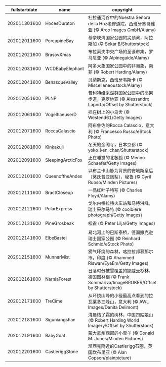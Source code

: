 |fullstartdate|name|copyright|title|image|
|--|--|--|--|--|
202011301600|HocesDuraton|杜拉通河谷中的Nuestra Señora de la Hoz老修道院，西班牙塞哥维亚 (© Arco Images GmbH/Alamy)||![](/zh-CN/2020/12/202011301600HocesDuraton.jpg)|
202012011600|PorcupineBay|基奈峡湾国家公园的尖顶湾，阿拉斯加 (© Sekar B/Shutterstock)||![](/zh-CN/2020/12/202012011600PorcupineBay.jpg)|
202012021600|BrasovXmas|布拉索夫中央广场的圣诞市集，罗马尼亚 (© Alpineguide/Alamy)||![](/zh-CN/2020/12/202012021600BrasovXmas.jpg)|
202012031600|WCDBabyElephant|阿多大象国家公园中的非洲象，南非 (© Robert Harding/Alamy)||![](/zh-CN/2020/12/202012031600WCDBabyElephant.jpg)|
202012041600|BenasqueValley|贝纳斯克，西班牙韦斯卡 (© Miscelleneoustock/Alamy)||![](/zh-CN/2020/12/202012041600BenasqueValley.jpg)|
202012051600|PLNP|普利特维采湖群国家公园中的高架步道，克罗地亚 (© Alessandro Laporta/Offset by Shutterstock)||![](/zh-CN/2020/12/202012051600PLNP.jpg)|
202012061600|VogelhaeuserD|挂在树上的小鸟舍 (© Westend61/Getty Images)||![](/zh-CN/2020/12/202012061600VogelhaeuserD.jpg)|
202012071600|RoccaCalascio|阿布鲁佐的Rocca Calascio，意大利 (© Francesco Russo/eStock Photo)||![](/zh-CN/2020/12/202012071600RoccaCalascio.jpg)|
202012081600|Kinkakuji|冬天的金阁寺，日本京都 (© yoko_ken_chan/Shutterstock)||![](/zh-CN/2020/12/202012081600Kinkakuji.jpg)|
202012091600|SleepingArcticFox|正在睡觉的北极狐 (© Menno Schaefer/Getty Images)||![](/zh-CN/2020/12/202012091600SleepingArcticFox.jpg)|
202012101600|QueenoftheAndes|以布兰卡山脉为背景的安地斯皇后（莴氏普亚凤梨），秘鲁 (© Cyril Ruoso/Minden Pictures)||![](/zh-CN/2020/12/202012101600QueenoftheAndes.jpg)|
202012111600|BractCloseup|一品红叶子特写 (© Charles Floyd/Alamy)||![](/zh-CN/2020/12/202012111600BractCloseup.jpg)|
202012121600|PolarExpress|戈尔内格拉特火车站和马特洪峰，瑞士采尔马特 (© coolbiere photograph/Getty Images)||![](/zh-CN/2020/12/202012121600PolarExpress.jpg)|
202012131600|PineGrosbeak|松雀 (© Peter Lilja/Getty Images)||![](/zh-CN/2020/12/202012131600PineGrosbeak.jpg)|
202012141600|ElbeBastei|易北河上的巴斯泰桥，德国撒克逊瑞士国家公园 (© Reinhard Schmid/eStock Photo)||![](/zh-CN/2020/12/202012141600ElbeBastei.jpg)|
202012151600|MunnarMist|雾气环绕的森林，喀拉拉邦慕那尔市，印度 (© Ahammed Riswan/EyeEm/Getty Images)||![](/zh-CN/2020/12/202012151600MunnarMist.jpg)|
202012161600|NarniaForest|日落时分被雪覆盖的挪威云杉林，德国图林根 (© Frank Sommariva/ImageBROKER/Offset by Shutterstock)||![](/zh-CN/2020/12/202012161600NarniaForest.jpg)|
202012171600|TreCime|从环绕山峰的小径最高点看到的拉瓦莱多三峰山，意大利 (© AWL Images/Danita Delimont)||![](/zh-CN/2020/12/202012171600TreCime.jpg)|
202012181600|Siguniangshan|清晨结了霜的树林，中国四姑娘山 (© Robert Harding World Imagery/Offset by Shutterstock)||![](/zh-CN/2020/12/202012181600Siguniangshan.jpg)|
202012191600|BabyGoat|蒙大拿州西部的小雪羊 (© Donald M. Jones/Minden Pictures)||![](/zh-CN/2020/12/202012191600BabyGoat.jpg)|
202012201600|CastleriggStone|凯西克附近的Castlerigg石圈，英国坎布里亚 (© Alan Copson/plainpicture)||![](/zh-CN/2020/12/202012201600CastleriggStone.jpg)|
